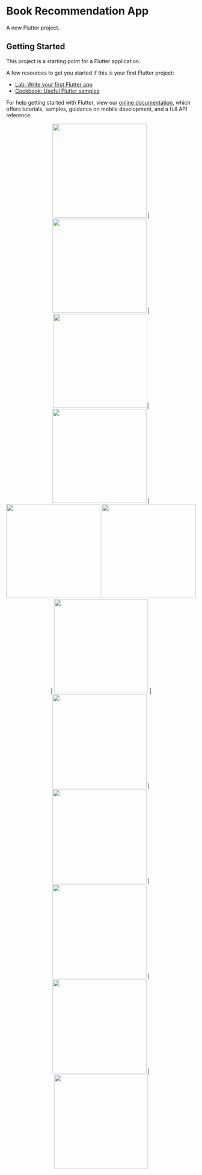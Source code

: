 # Book Recommendation App

A new Flutter project.

## Getting Started

This project is a starting point for a Flutter application.

A few resources to get you started if this is your first Flutter project:

- [Lab: Write your first Flutter app](https://flutter.dev/docs/get-started/codelab)
- [Cookbook: Useful Flutter samples](https://flutter.dev/docs/cookbook)

For help getting started with Flutter, view our
[online documentation](https://flutter.dev/docs), which offers tutorials,
samples, guidance on mobile development, and a full API reference.

<p align="center">
<img src="screens/screen1.png" width="250"> | <img src="screens/screen2.png" width="250" > | <img src="screens/screen12.png" width="250" >| <img src="screens/screen3.png" width="250" > | <img src="screens/screen4.png" width="250" >
<img src="screens/screen5.png" width="250"> | <img src="screens/screen6.png" width="250" > | <img src="screens/screen7.png" width="250" > | <img src="screens/screen8.png" width="250" > | <img src="screens/screen9.png" width="250" > | <img src="screens/screen10.png" width="250" > | <img src="screens/screen11.png" width="250" >
</p>
